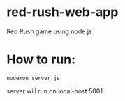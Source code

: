 # red-rush-web-app
 Red Rush game using node.js

# How to run:
```nodemon server.js```

server will run on local-host:5001
